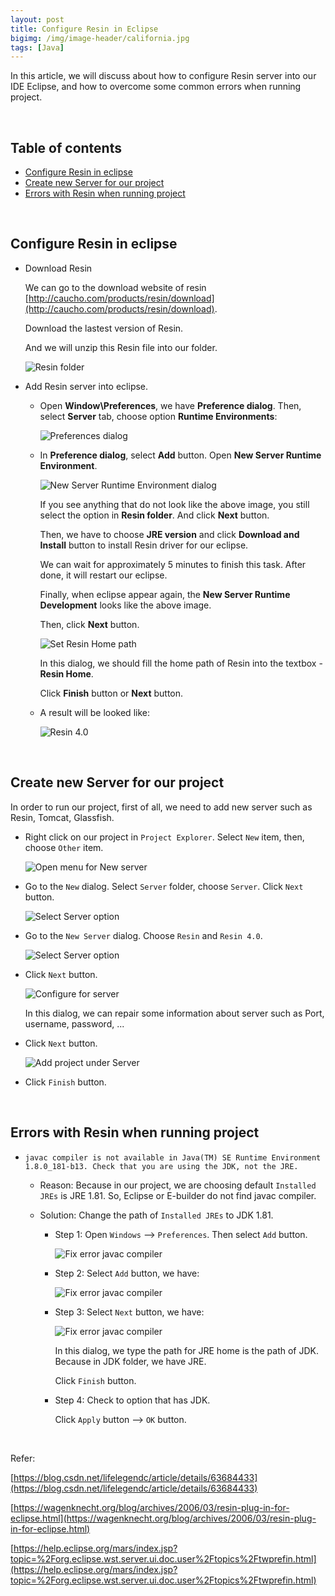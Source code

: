 ```yaml
---
layout: post
title: Configure Resin in Eclipse
bigimg: /img/image-header/california.jpg
tags: [Java]
---
```


In this article, we will discuss about how to configure Resin server into our IDE Eclipse, and how to overcome some common errors when running project.

<br>

## Table of contents
- [Configure Resin in eclipse](#download-resin-in-eclipse)
- [Create new Server for our project](#create-new-server-for-our-project)
- [Errors with Resin when running project](#errors-with-resin-when-running-project)


<br>

## Configure Resin in eclipse
- Download Resin 

    We can go to the download website of resin [http://caucho.com/products/resin/download](http://caucho.com/products/resin/download).

    Download the lastest version of Resin.

    And we will unzip this Resin file into our folder.

    ![Resin folder](../img/Java-Common/resin-eclipse/folder-resin.png)

- Add Resin server into eclipse.

    - Open **Window\Preferences**, we have **Preference dialog**. Then, select **Server** tab, choose option **Runtime Environments**:

        ![Preferences dialog](../img/Java-Common/resin-eclipse/preferences-dialog.png)

    - In **Preference dialog**, select **Add** button. Open **New Server Runtime Environment**. 

        ![New Server Runtime Environment dialog](../img\Java-Common\resin-eclipse/select-resin-server.png)

        If you see anything that do not look like the above image, you still select the option in **Resin folder**. And click **Next** button. 

        Then, we have to choose **JRE version** and click **Download and Install** button to install Resin driver for our eclipse.

        We can wait for approximately 5 minutes to finish this task. After done, it will restart our eclipse. 

        Finally, when eclipse appear again, the **New Server Runtime Development** looks like the above image.

        Then, click **Next** button.

        ![Set Resin Home path](../img/Java-Common/resin-eclipse/set-resin-home-path.png)

        In this dialog, we should fill the home path of Resin into the textbox - **Resin Home**.

        Click **Finish** button or **Next** button.

    - A result will be looked like:

        ![Resin 4.0](../img/Java-Common/resin-eclipse/result-resin-4.0.png)

<br>

## Create new Server for our project
In order to run our project, first of all, we need to add new server such as Resin, Tomcat, Glassfish.
- Right click on our project in ```Project Explorer```. Select ```New``` item, then, choose ```Other``` item.

    ![Open menu for New server](../img/Java-Common/create-server-for-project/add-server-to-project-0.png)

- Go to the ```New``` dialog. Select ```Server``` folder, choose ```Server```. Click ```Next``` button.

    ![Select Server option](../img/Java-Common/create-server-for-project/add-server-to-project-1.png)

- Go to the ```New Server``` dialog. Choose ```Resin``` and ```Resin 4.0```. 

    ![Select Server option](../img/Java-Common/create-server-for-project/add-server-to-project-2.png)

- Click ```Next``` button.

    ![Configure for server](../img/Java-Common/create-server-for-project/add-server-to-project-3.png)

    In this dialog, we can repair some information about server such as Port, username, password, ...

- Click ```Next``` button.

    ![Add project under Server](../img/Java-Common/create-server-for-project/add-server-to-project-4.png)

- Click ```Finish``` button.

<br>

## Errors with Resin when running project
- ```javac compiler is not available in Java(TM) SE Runtime Environment 1.8.0_181-b13. Check that you are using the JDK, not the JRE.```

    - Reason: Because in our project, we are choosing default ```Installed JREs``` is JRE 1.81. So, Eclipse or E-builder do not find javac compiler.
    - Solution: Change the path of ```Installed JREs``` to JDK 1.81.

        - Step 1: Open ```Windows``` --> ```Preferences```. Then select ```Add``` button.

            ![Fix error javac compiler](../img/Java-Common/create-server-for-project/error-javac-compiler-1.png)

        - Step 2: Select ```Add``` button, we have:

            ![Fix error javac compiler](../img/Java-Common/create-server-for-project/error-javac-compiler-2.png)

        - Step 3: Select ```Next``` button, we have:

            ![Fix error javac compiler](../img/Java-Common/create-server-for-project/error-javac-compiler-3.png)

            In this dialog, we type the path for JRE home is the path of JDK. Because in JDK folder, we have JRE.

            Click ```Finish``` button.
        
        - Step 4: Check to option that has JDK.

            Click ```Apply``` button --> ```OK``` button.
<br>

Refer:

[https://blog.csdn.net/lifelegendc/article/details/63684433](https://blog.csdn.net/lifelegendc/article/details/63684433)

[https://wagenknecht.org/blog/archives/2006/03/resin-plug-in-for-eclipse.html](https://wagenknecht.org/blog/archives/2006/03/resin-plug-in-for-eclipse.html)

[https://help.eclipse.org/mars/index.jsp?topic=%2Forg.eclipse.wst.server.ui.doc.user%2Ftopics%2Ftwprefin.html](https://help.eclipse.org/mars/index.jsp?topic=%2Forg.eclipse.wst.server.ui.doc.user%2Ftopics%2Ftwprefin.html)